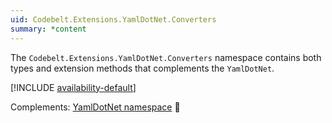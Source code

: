 ```yaml
---
uid: Codebelt.Extensions.YamlDotNet.Converters
summary: *content
---
```

The `Codebelt.Extensions.YamlDotNet.Converters` namespace contains both types and extension methods that complements the `YamlDotNet`.

[!INCLUDE [availability-default](../../includes/availability-default.md)]

Complements: [YamlDotNet namespace](https://github.com/aaubry/YamlDotNet) 🔗
